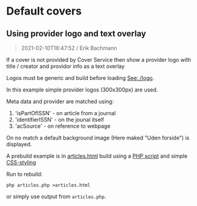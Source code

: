 # Default covers 
## Using provider logo and text overlay
> 2021-02-10T16:47:52 / Erik Bachmann

If a cover is not provided by Cover Service then show a provider logo with title / creator and providor info as a text overlay

Logos must be generic and build before loading [See: /logo](/logo).

In this example simple provider logos (300x300px) are used. 

Meta data and provider are matched using:
1. 'isPartOfISSN' - on article from a journal
1. 'identifierISSN' - on the jounal itself
1. 'acSource' - on reference to webpage

On no match a default background image (Here maked "Uden forside") is displayed.

A prebuild example is in [articles.html](articles.html) build using a [PHP script](articles.php) and simple [CSS-styling](mystyle.css)

Run to rebuild:
```
php articles.php >articles.html
```
or simply use output from `articles.php`.